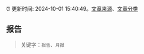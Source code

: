 :alarm_clock: 更新时间: 2024-10-01 15:40:49。[文章来源](/README.md)、[文章分类](/TAGS.md)

## 报告


> 关键字：`报告`、`月报`



